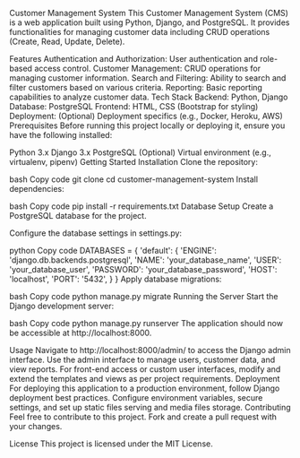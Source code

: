 Customer Management System
This Customer Management System (CMS) is a web application built using Python, Django, and PostgreSQL. It provides functionalities for managing customer data including CRUD operations (Create, Read, Update, Delete).

Features
Authentication and Authorization: User authentication and role-based access control.
Customer Management: CRUD operations for managing customer information.
Search and Filtering: Ability to search and filter customers based on various criteria.
Reporting: Basic reporting capabilities to analyze customer data.
Tech Stack
Backend: Python, Django
Database: PostgreSQL
Frontend: HTML, CSS (Bootstrap for styling)
Deployment: (Optional) Deployment specifics (e.g., Docker, Heroku, AWS)
Prerequisites
Before running this project locally or deploying it, ensure you have the following installed:

Python 3.x
Django 3.x
PostgreSQL
(Optional) Virtual environment (e.g., virtualenv, pipenv)
Getting Started
Installation
Clone the repository:

bash
Copy code
git clone <repository-url>
cd customer-management-system
Install dependencies:

bash
Copy code
pip install -r requirements.txt
Database Setup
Create a PostgreSQL database for the project.

Configure the database settings in settings.py:

python
Copy code
DATABASES = {
    'default': {
        'ENGINE': 'django.db.backends.postgresql',
        'NAME': 'your_database_name',
        'USER': 'your_database_user',
        'PASSWORD': 'your_database_password',
        'HOST': 'localhost',
        'PORT': '5432',
    }
}
Apply database migrations:

bash
Copy code
python manage.py migrate
Running the Server
Start the Django development server:

bash
Copy code
python manage.py runserver
The application should now be accessible at http://localhost:8000.

Usage
Navigate to http://localhost:8000/admin/ to access the Django admin interface.
Use the admin interface to manage users, customer data, and view reports.
For front-end access or custom user interfaces, modify and extend the templates and views as per project requirements.
Deployment
For deploying this application to a production environment, follow Django deployment best practices.
Configure environment variables, secure settings, and set up static files serving and media files storage.
Contributing
Feel free to contribute to this project. Fork and create a pull request with your changes.

License
This project is licensed under the MIT License.

